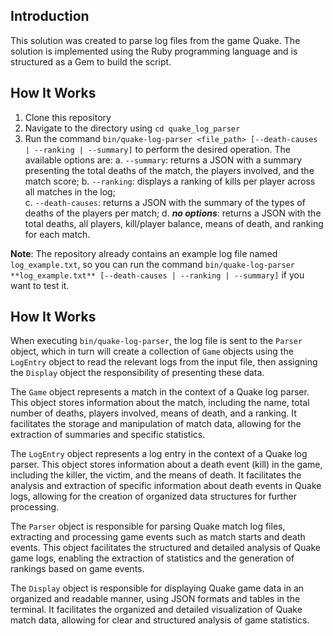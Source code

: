 ## Introduction

This solution was created to parse log files from the game Quake.
The solution is implemented using the Ruby programming language and is structured as a Gem to build the script.

## How It Works

1. Clone this repository
2. Navigate to the directory using `cd quake_log_parser`
3. Run the command `bin/quake-log-parser <file_path> [--death-causes | --ranking | --summary]` to perform the desired operation. The available options are:
   a. `--summary`: returns a JSON with a summary presenting the total deaths of the match, the players involved, and the match score;
   b. `--ranking`: displays a ranking of kills per player across all matches in the log;  
   c. `--death-causes`: returns a JSON with the summary of the types of deaths of the players per match;
   d. **_no options_**: returns a JSON with the total deaths, all players, kill/player balance, means of death, and ranking for each match.

**Note**: The repository already contains an example log file named `log_example.txt`, so you can run the command `bin/quake-log-parser **log_example.txt** [--death-causes | --ranking | --summary]` if you want to test it.

## How It Works

When executing `bin/quake-log-parser`, the log file is sent to the `Parser` object, which in turn will create a collection of `Game` objects using the `LogEntry` object to read the relevant logs from the input file, then assigning the `Display` object the responsibility of presenting these data.

The `Game` object represents a match in the context of a Quake log parser. This object stores information about the match, including the name, total number of deaths, players involved, means of death, and a ranking. It facilitates the storage and manipulation of match data, allowing for the extraction of summaries and specific statistics.

The `LogEntry` object represents a log entry in the context of a Quake log parser. This object stores information about a death event (kill) in the game, including the killer, the victim, and the means of death. It facilitates the analysis and extraction of specific information about death events in Quake logs, allowing for the creation of organized data structures for further processing.

The `Parser` object is responsible for parsing Quake match log files, extracting and processing game events such as match starts and death events. This object facilitates the structured and detailed analysis of Quake game logs, enabling the extraction of statistics and the generation of rankings based on game events.

The `Display` object is responsible for displaying Quake game data in an organized and readable manner, using JSON formats and tables in the terminal. It facilitates the organized and detailed visualization of Quake match data, allowing for clear and structured analysis of game statistics.
